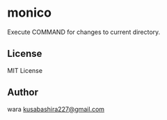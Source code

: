 monico
======

Execute COMMAND for changes to current directory.

License
-------

MIT License

Author
------

wara <kusabashira227@gmail.com>
